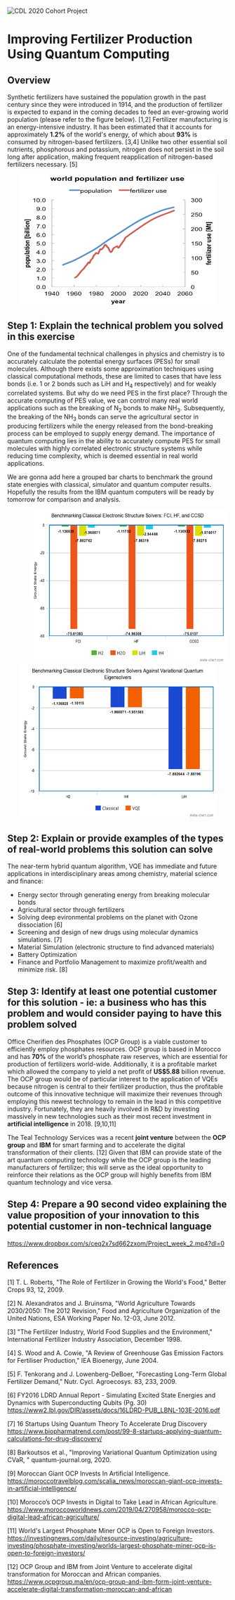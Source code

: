 ![CDL 2020 Cohort Project](../figures/CDL_logo.jpg)

# Improving Fertilizer Production Using Quantum Computing
<!--- # Quantum Computing For a Better Fertilizer Production --->
<!---  # Could the Quantum Computing Revolution Help Feed the World?  --->


## Overview

Synthetic fertilizers have sustained the population growth in the past century since they were introduced in 1914, and the production of fertilizer is expected to expand in the coming decades to feed an ever-growing world population (please refer to the figure below). [1,2] Fertilizer manufacturing is an energy-intensive industry. It has been estimated that it accounts for approximately **1.2%** of the world's energy, of which about **93%** is consumed by nitrogen-based fertilizers. [3,4] Unlike two other essential soil nutrients, phosphorous and potassium, nitrogen does not persist in the soil long after application, making frequent reapplication of nitrogen-based fertilizers necessary. [5]

<p align="center">
<img src="Images/Fertilizer_use.png" width="450" height="300">
</p>

## Step 1: Explain the technical problem you solved in this exercise

One of the fundamental technical challenges in physics and chemistry is to accurately calculate the potential energy surfaces (PESs) for small molecules. Although there exists some approximation techniques using classical computational methods, these are limited to cases that have less bonds (i.e. 1 or 2 bonds such as LiH and H<sub>4</sub> respectively) and for weakly correlated systems. But why do we need PES in the first place? Through the accurate computing of PES value, we can control many real world applications such as the breaking of N<sub>2</sub> bonds to make NH<sub>3</sub>. Subsequently, the breaking of the NH<sub>3</sub> bonds can serve the agricultural sector in producing fertilizers while the energy released from the bond-breaking process can be employed to supply energy demand.  The importance of quantum computing lies in the ability to accurately compute PES for small molecules with highly correlated electronic structure systems while reducing time complexity, which is deemed essential in real world applications. 

We are gonna add here a grouped bar charts to benchmark the ground state energies with classical, simulator and quantum computer results. Hopefully the results from the IBM quantum computers will be ready by tomorrow for comparison and analysis.

<!--- ![](Images/Bar_chart.png) --->

<p align="center">
  <img src="Images/Bar_chart.png" width="450" height="350" hspace="50"> <img src="Images/Bar_chart_2.png" width="450" height="350">
</p>


## Step 2: Explain or provide examples of the types of real-world problems this solution can solve
The near-term hybrid quantum algorithm, VQE has immediate and future applications in interdisciplinary areas among chemistry, material science and finance: 

-	Energy sector through generating energy from breaking molecular bonds 
-	Agricultural sector through fertilizers
- Solving deep evironmental problems on the planet with Ozone dissociation [6] 
- Screening and design of new drugs using molecular dynamics simulations. [7]
-	Material Simulation (electronic structure to find advanced materials) 
-	Battery Optimization 
-	Finance and Portfolio Management to maximize profit/wealth and minimize risk. [8] 


## Step 3: Identify at least one potential customer for this solution - ie: a business who has this problem and would consider paying to have this problem solved

Office Cherifien des Phosphates (OCP Group) is a viable customer to efficiently employ phosphates resources. OCP group is based in Morocco and has **70%** of the world’s phosphate raw reserves, which are essential for production of fertilizers world-wide. Additionally, it is a profitable market which allowed the company to yield a net profit of **US$5.88** billion revenue. The OCP group would be of particular interest to the application of VQEs because nitrogen is central to their fertilizer production, thus the profitable outcome of this innovative technique will maximize their revenues through employing this newest technology to remain in the lead in this competitive industry. Fortunately, they are heavily involved in R&D by investing massively in new technologies such as their most recent investment in **artificial intelligence** in 2018. [9,10,11] 

The Teal Technology Services was a recent **joint venture** between the **OCP group** and **IBM** for smart farming and to accelerate the digital transformation of their clients. [12] Given that IBM can provide state of the art quantum computing technology while the OCP group is the leading manufacturers of fertilizer; this will serve as the ideal opportunity to reinforce their relations as the OCP group will highly benefits from IBM quantum technology and vice versa.


## Step 4: Prepare a 90 second video explaining the value proposition of your innovation to this potential customer in non-technical language

https://www.dropbox.com/s/ceq2x7sd662zxom/Project_week_2.mp4?dl=0


## References
[1] T. L. Roberts, "The Role of Fertilizer in Growing the World's Food," Better Crops 93, 12, 2009.

[2] N. Alexandratos and J. Bruinsma, "World Agriculture Towards 2030/2050: The 2012 Revision," Food and Agriculture Organization of the United Nations, ESA Working Paper No. 12-03, June 2012.

[3] "The Fertilizer Industry, World Food Supplies and the Environment," International Fertilizer Industry Association, December 1998.

[4] S. Wood and A. Cowie, "A Review of Greenhouse Gas Emission Factors for Fertiliser Production," IEA Bioenergy, June 2004.

[5] F. Tenkorang and J. Lowenberg-DeBoer, "Forecasting Long-Term Global Fertilizer Demand," Nutr. Cycl. Agroecosys. 83, 233, 2009.

[6] FY2016 LDRD Annual Report - Simulating Excited State Energies and Dynamics with Superconducting Qubits (Pg. 30) <br /> https://www2.lbl.gov/DIR/assets/docs/16LDRD-PUB_LBNL-103E-2016.pdf

[7] 16 Startups Using Quantum Theory To Accelerate Drug Discovery <br /> https://www.biopharmatrend.com/post/99-8-startups-applying-quantum-calculations-for-drug-discovery/

[8] Barkoutsos et al., "Improving Variational Quantum Optimization using CVaR, " quantum-journal.org, 2020.

[9]	Moroccan Giant OCP Invests In Artificial Intelligence. <br /> https://moroccotravelblog.com/scalia_news/moroccan-giant-ocp-invests-in-artificial-intelligence/

[10]	Morocco’s OCP Invests in Digital to Take Lead in African Agriculture. <br /> https://www.moroccoworldnews.com/2019/04/270958/morocco-ocp-digital-lead-african-agriculture/ 

[11]	World's Largest Phosphate Miner OCP is Open to Foreign Investors. <br /> https://investingnews.com/daily/resource-investing/agriculture-investing/phosphate-investing/worlds-largest-phosphate-miner-ocp-is-open-to-foreign-investors/ 

[12] OCP Group and IBM from Joint Venture to accelerate digital transformation for Moroccan and African companies. <br /> https://www.ocpgroup.ma/en/ocp-group-and-ibm-form-joint-venture-accelerate-digital-transformation-moroccan-and-african 
